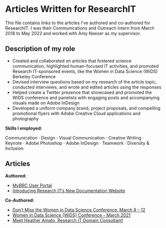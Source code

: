 # Articles Written for ResearchIT
This file contains links to the articles I've authored and co-authored for ResearchIT. I was their Communications and Outreach Intern
from March 2018 to May 2022 and worked with Amy Neeser as my supervisor.

## Description of my role
* Created and collaborated on articles that fostered science communication, highlighted human-focused IT activities, and promoted Research IT-sponsored events, like the Women in Data Science (WiDS) Berkeley Conference
* Devised interview questions based on my research of the article topic, conducted interviews, and wrote and edited articles using the responses
* Helped create a Twitter presence that showcased and promoted the WiDS conference and panelists with engaging posts and accompanying visuals made on Adobe InDesign
* Developed a uniform company brand, project proposals, and compelling promotional flyers with Adobe Creative Cloud applications and photography 

**Skills I employed:**

Communication · Design · Visual Communication · Creative Writing · Keynote · Adobe Photoshop · Adobe InDesign · Teamwork · Diversity & Inclusion

## Articles

**Authored:**
* [MyBRC User Portal](https://research-it.berkeley.edu/news/mybrc-user-portal)
* [Introducing Research IT’s New Documentation Website](https://research-it.berkeley.edu/news/introducing-research-it%E2%80%99s-new-documentation-website)

**Co-Authored:**
* [Don’t Miss the Women in Data Science Conference: March 8 – 12](https://cio.ucop.edu/dont-miss-the-women-in-data-science-conference-march-8-12/)
* [Women in Data Science (WiDS) Conference - March 2021](https://research-it.berkeley.edu/news/women-data-science-wids-conference-march-2021)
* [Meet Heather Amato, Research IT Domain Consultant!](https://research-it.berkeley.edu/news/meet-heather-amato-research-it-domain-consultant)
